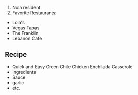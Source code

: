 
1. Nola resident 
2. Favorite Restaurants:

* Lola's
* Vegas Tapas
* The Franklin
* Lebanon Cafe

## Recipe
- Quick and Easy Green Chile Chicken Enchilada Casserole
- Ingredients
 - Sauce
 - garlic
 - etc.